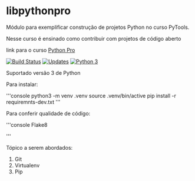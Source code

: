 # libpythonpro
Módulo para exemplificar construção de projetos Python no curso PyTools.

Nesse curso é ensinado como contribuir com projetos de código aberto

link para o curso [Python Pro](https://www.python.pro.br)

[![Build Status](https://travis-ci.org/raphaelrodc/libpythonpro.svg?branch=master)](https://travis-ci.org/raphaelrodc/libpythonpro)
[![Updates](https://pyup.io/repos/github/raphaelrodc/libpythonpro/shield.svg)](https://pyup.io/repos/github/raphaelrodc/libpythonpro/)
[![Python 3](https://pyup.io/repos/github/raphaelrodc/libpythonpro/python-3-shield.svg)](https://pyup.io/repos/github/raphaelrodc/libpythonpro/)

Suportado versão 3 de Python

Para instalar:

'''console
python3 -m venv .venv
source .venv/bin/active
pip install -r requiremnts-dev.txt
'''

Para conferir qualidade de código:

'''console
Flake8

'''

Tópico a serem abordados:
1. Git
2. Virtualenv
3. Pip